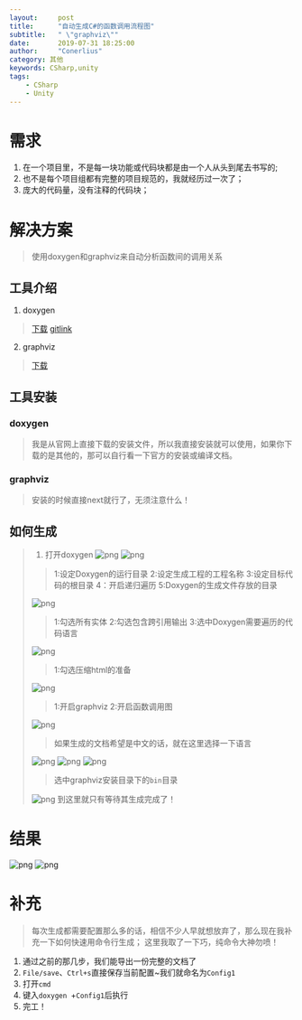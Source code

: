 ```yaml
---
layout:     post
title:      "自动生成C#的函数调用流程图"
subtitle:   " \"graphviz\""
date:       2019-07-31 18:25:00
author:     "Conerlius"
category: 其他
keywords: CSharp,unity
tags:
    - CSharp
    - Unity
---
```


# 需求
1. 在一个项目里，不是每一块功能或代码块都是由一个人从头到尾去书写的;
2. 也不是每个项目组都有完整的项目规范的，我就经历过一次了；
3. 庞大的代码量，没有注释的代码块；
# 解决方案
> 使用doxygen和graphviz来自动分析函数间的调用关系
## 工具介绍
1. doxygen
> [下载](http://www.doxygen.nl/download.html#srcbin) [gitlink](https://github.com/doxygen/doxygen)
2. graphviz
> [下载](http://www.graphviz.org/)
## 工具安装
### doxygen
> 我是从官网上直接下载的安装文件，所以我直接安装就可以使用，如果你下载的是其他的，那可以自行看一下官方的安装或编译文档。
### graphviz
> 安装的时候直接next就行了，无须注意什么！
## 如何生成
> 1. 打开doxygen ![png](http://www.conerlius.cn/wp-content/uploads/2019/04/DoxygenIcon.png)
> ![png](http://www.conerlius.cn/wp-content/uploads/2019/04/DoxygenStep1.png)
> 
>> 1:设定Doxygen的运行目录
>> 2:设定生成工程的工程名称
>> 3:设定目标代码的根目录
>> 4：开启递归遍历
>> 5:Doxygen的生成文件存放的目录
>
> ![png](http://www.conerlius.cn/wp-content/uploads/2019/04/DoxygenStep2.png)
>
>> 1:勾选所有实体
>> 2:勾选包含跨引用输出
>> 3:选中Doxygen需要遍历的代码语言
> 
> ![png](http://www.conerlius.cn/wp-content/uploads/2019/04/DoxygenStep3.png)
>
>> 1:勾选压缩html的准备
>
> ![png](http://www.conerlius.cn/wp-content/uploads/2019/04/DoxygenStep4.png)
>
>> 1:开启graphviz
>> 2:开启函数调用图
>
> ![png](http://www.conerlius.cn/wp-content/uploads/2019/04/DoxygenStep5.png)
>
>> 如果生成的文档希望是中文的话，就在这里选择一下语言
>
> ![png](http://www.conerlius.cn/wp-content/uploads/2019/04/DoxygenStep6.png)
> ![png](http://www.conerlius.cn/wp-content/uploads/2019/04/DoxygenStep7.png)
> ![png](http://www.conerlius.cn/wp-content/uploads/2019/04/DoxygenStep8.png)
>
>> 选中graphviz安装目录下的`bin`目录
>
> ![png](http://www.conerlius.cn/wp-content/uploads/2019/04/DoxygenStep9.png)
> 到这里就只有等待其生成完成了！
# 结果
![png](http://www.conerlius.cn/wp-content/uploads/2019/04/DoxygenResult1.png)
![png](http://www.conerlius.cn/wp-content/uploads/2019/04/DoxygenResult2.png)

# 补充
> 每次生成都需要配置那么多的话，相信不少人早就想放弃了，那么现在我补充一下如何快速用命令行生成；
> 这里我取了一下巧，纯命令大神勿喷！

1. 通过之前的那几步，我们能导出一份完整的文档了
2. `File/save`、`Ctrl+s`直接保存当前配置~我们就命名为`Config1`
3. 打开`cmd`
4. 键入`doxygen `+`Config1`后执行
5. 完工！